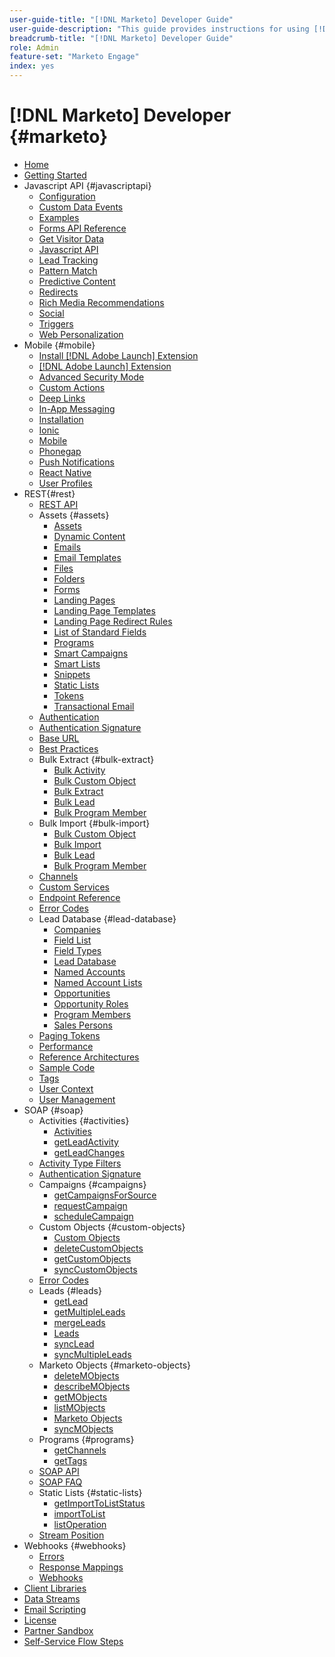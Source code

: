 ```yaml
---
user-guide-title: "[!DNL Marketo] Developer Guide"
user-guide-description: "This guide provides instructions for using [!DNL Marketo] APIs."
breadcrumb-title: "[!DNL Marketo] Developer Guide"
role: Admin
feature-set: "Marketo Engage"
index: yes
---
```


# [!DNL Marketo] Developer {#marketo}

- [Home](home.md)
- [Getting Started](getting-started.md)
- Javascript API {#javascriptapi}
   - [Configuration](javascript-api/configuration.md)
   - [Custom Data Events](javascript-api/custom-data-events.md)
   - [Examples](javascript-api/examples.md)
   - [Forms API Reference](javascript-api/forms-api-reference.md)
   - [Get Visitor Data](javascript-api/get-visitor-data.md)
   - [Javascript API](javascript-api/javascript-api.md)
   - [Lead Tracking](javascript-api/lead-tracking.md)
   - [Pattern Match](javascript-api/pattern-match.md)
   - [Predictive Content](javascript-api/predictive-content.md)
   - [Redirects](javascript-api/redirect.md)
   - [Rich Media Recommendations](javascript-api/rich-media-recommendation.md)
   - [Social](javascript-api/social.md)
   - [Triggers](javascript-api/triggers.md)
   - [Web Personalization](javascript-api/web-personalization.md)
- Mobile {#mobile}
   - [Install [!DNL Adobe Launch] Extension](mobile/adobe-launch-extension-installation.md)
   - [[!DNL Adobe Launch] Extension](mobile/adobe-launch-extension.md)
   - [Advanced Security Mode](mobile/advanced-security-access-mode.md)
   - [Custom Actions](mobile/custom-actions.md)
   - [Deep Links](mobile/enabling-deep-links-in-your-app.md)
   - [In-App Messaging](mobile/in-app-messages.md)
   - [Installation](mobile/installation.md)
   - [Ionic](mobile/ionic.md)
   - [Mobile](mobile/mobile.md)
   - [Phonegap](mobile/phonegap.md)
   - [Push Notifications](mobile/push-notifications.md)
   - [React Native](mobile/react-native.md)
   - [User Profiles](mobile/user-profiles.md)
- REST{#rest}
   - [REST API](rest-api/rest-api.md)
   - Assets {#assets}
      - [Assets](rest-api/assets.md)
      - [Dynamic Content](rest-api/dynamic-content.md)
      - [Emails](rest-api/emails.md)
      - [Email Templates](rest-api/email-templates.md)
      - [Files](rest-api/files.md)
      - [Folders](rest-api/folders.md)
      - [Forms](rest-api/forms.md)
      - [Landing Pages](rest-api/landing-pages.md)
      - [Landing Page Templates](rest-api/landing-page-templates.md)
      - [Landing Page Redirect Rules](rest-api/landing-page-redirect-rules.md)
      - [List of Standard Fields](rest-api/list-of-standard-fields.md)
      - [Programs](rest-api/programs.md)
      - [Smart Campaigns](rest-api/smart-campaigns.md)
      - [Smart Lists](rest-api/smart-lists.md)
      - [Snippets](rest-api/snippets.md)
      - [Static Lists](rest-api/static-lists.md)
      - [Tokens](rest-api/tokens.md)
      - [Transactional Email](rest-api/transactional-email.md)
   - [Authentication](rest-api/authentication.md)
   - [Authentication Signature](rest-api/authentication-signature.md)
   - [Base URL](rest-api/base-url.md)
   - [Best Practices](rest-api/marketo-integration-best-practices.md)
   - Bulk Extract {#bulk-extract}
      - [Bulk Activity](rest-api/bulk-activity-extract.md)
      - [Bulk Custom Object](rest-api/bulk-custom-object-extract.md)
      - [Bulk Extract](rest-api/bulk-extract.md)
      - [Bulk Lead](rest-api/bulk-lead-extract.md)
      - [Bulk Program Member](rest-api/bulk-program-member-extract.md)
   - Bulk Import {#bulk-import}
      - [Bulk Custom Object](rest-api/bulk-custom-object-import.md)
      - [Bulk Import](rest-api/bulk-import.md)
      - [Bulk Lead](rest-api/bulk-lead-import.md)
      - [Bulk Program Member](rest-api/bulk-program-member-import.md)
   - [Channels](rest-api/channels.md)
   - [Custom Services](rest-api/custom-services.md)
   - [Endpoint Reference](rest-api/endpoint-reference.md)
   - [Error Codes](rest-api/error-codes.md)
   - Lead Database {#lead-database}
      - [Companies](rest-api/companies.md)
      - [Field List](rest-api/fields.md)
      - [Field Types](rest-api/field-types.md)
      - [Lead Database](rest-api/lead-database.md)
      - [Named Accounts](rest-api/named-accounts.md)
      - [Named Account Lists](rest-api/named-account-lists.md)
      - [Opportunities](rest-api/opportunities.md)
      - [Opportunity Roles](rest-api/opportunity-roles.md)
      - [Program Members](rest-api/program-members.md)
      - [Sales Persons](rest-api/sales-persons.md)
   - [Paging Tokens](rest-api/paging-tokens.md)
   - [Performance](rest-api/performance.md)
   - [Reference Architectures](rest-api/reference-architectures.md)
   - [Sample Code](https://github.com/Marketo/REST-Sample-Code)
   - [Tags](rest-api/tags.md)
   - [User Context](rest-api/user-context.md)
   - [User Management](rest-api/user-management.md)
- SOAP {#soap}
   - Activities {#activities}
      - [Activities](soap-api/activities.md)
      - [getLeadActivity](soap-api/getleadactivity.md)
      - [getLeadChanges](soap-api/getleadchanges.md)
   - [Activity Type Filters](soap-api/activity-type-filters.md)
   - [Authentication Signature](soap-api/authentication-signature.md)
   - Campaigns {#campaigns}
      - [getCampaignsForSource](soap-api/getcampaignsforsource.md)
      - [requestCampaign](soap-api/requestcampaign.md)
      - [scheduleCampaign](soap-api/schedulecampaign.md)
   - Custom Objects {#custom-objects}
      - [Custom Objects](soap-api/custom-objects.md)
      - [deleteCustomObjects](soap-api/deletecustomobjects.md)
      - [getCustomObjects](soap-api/getcustomobjects.md)
      - [syncCustomObjects](soap-api/synccustomobjects.md)
   - [Error Codes](soap-api/error-codes.md)
   - Leads {#leads}
      - [getLead](soap-api/getlead.md)
      - [getMultipleLeads](soap-api/getmultipleleads.md)
      - [mergeLeads](soap-api/mergeleads.md)
      - [Leads](soap-api/leads.md)
      - [syncLead](soap-api/synclead.md)
      - [syncMultipleLeads](soap-api/syncmultipleleads.md)
   - Marketo Objects {#marketo-objects}
      - [deleteMObjects](soap-api/deletemobjects.md)
      - [describeMObjects](soap-api/describemobject.md)
      - [getMObjects](soap-api/getmobjects.md)
      - [listMObjects](soap-api/listmobjects.md)
      - [Marketo Objects](soap-api/marketo-objects.md)
      - [syncMObjects](soap-api/syncmobjects.md)
   - Programs {#programs}
      - [getChannels](soap-api/getchannels.md)
      - [getTags](soap-api/gettags.md)
   - [SOAP API](soap-api/soap-api.md)
   - [SOAP FAQ](soap-api/soap-faq.md)
   - Static Lists {#static-lists}
      - [getImportToListStatus](soap-api/getimporttoliststatus.md)
      - [importToList](soap-api/importtolist.md)
      - [listOperation](soap-api/listoperation.md)
   - [Stream Position](soap-api/stream-position.md)
- Webhooks {#webhooks}
   - [Errors](webhooks/errors.md)
   - [Response Mappings](webhooks/response-mappings.md)
   - [Webhooks](webhooks/webhooks.md)
- [Client Libraries](https://github.com/Marketo/Community-Supported-Client-Libraries)
- [Data Streams](data-streams.md)
- [Email Scripting](email-scripting.md)
- [License](api-license.md)
- [Partner Sandbox](partner-sandbox.md)
- [Self-Service Flow Steps](self-service-flow-steps.md)
